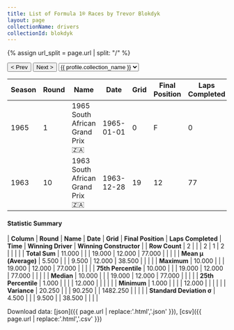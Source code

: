 ```yaml
---
title: List of Formula 1® Races by Trevor Blokdyk
layout: page
collectionName: drivers
collectionId: blokdyk
---
```


{% assign url_split = page.url | split: "/" %}
<div id="collection-navigation">
<button onclick="selector.options[selector.selectedIndex-1].value && (window.location = selector.options[selector.selectedIndex-1].value);">&lt; Prev</button>
<button onclick="selector.options[selector.selectedIndex+1].value && (window.location = selector.options[selector.selectedIndex+1].value);">Next &gt;</button>
<select id="selector" onchange="this.options[this.selectedIndex].value && (window.location = this.options[this.selectedIndex].value);">
  {% for collectionId in site.data[page.collectionName].refs %}
    {% if collectionId == page.collectionId %}
      {% assign selected = "selected" %}
    {% else %}
      {% assign selected = "" %}
    {% endif %}
    {% assign profile = site.data[page.collectionName][collectionId].profile %}
    <option value="/f1/{{ page.collectionName }}/{{ collectionId }}/{{ url_split[4] }}" {{ selected }}>{{ profile.collection_name }}</option>
  {% endfor %}
</select>
</div>

| Season | Round | Name | Date | Grid | Final Position | Laps Completed | Time | Winning Driver | Winning Constructor |
|--|--|--|--|--|--|--|--|--|--|
| 1965 | 1 | 1965 South African Grand Prix 🇿🇦 | 1965-01-01 | 0 | F | 0 |   | Jim Clark 🇬🇧 | Lotus-Climax 🇬🇧 |
| 1963 | 10 | 1963 South African Grand Prix 🇿🇦 | 1963-12-28 | 19 | 12 | 77 |   | Jim Clark 🇬🇧 | Lotus-Climax 🇬🇧 |

#### Statistic Summary

| **Column** | **Round** | **Name** | **Date** | **Grid** | **Final Position** | **Laps Completed** | **Time** | **Winning Driver** | **Winning Constructor** |
| **Row Count** | 2 |  |  | 2 | 1 | 2 |  |  |  |
| **Total Sum** | 11.000 |  |  | 19.000 | 12.000 | 77.000 |  |  |  |
| **Mean μ (Average)** | 5.500 |  |  | 9.500 | 12.000 | 38.500 |  |  |  |
| **Maximum** | 10.000 |  |  | 19.000 | 12.000 | 77.000 |  |  |  |
| **75th Percentile** | 10.000 |  |  | 19.000 | 12.000 | 77.000 |  |  |  |
| **Median** | 10.000 |  |  | 19.000 | 12.000 | 77.000 |  |  |  |
| **25th Percentile** | 1.000 |  |  |  | 12.000 |  |  |  |  |
| **Minimum** | 1.000 |  |  |  | 12.000 |  |  |  |  |
| **Variance** | 20.250 |  |  | 90.250 |  | 1482.250 |  |  |  |
| **Standard Deviation σ** | 4.500 |  |  | 9.500 |  | 38.500 |  |  |  |

Download data: [json]({{ page.url | replace:'.html','.json' }}), [csv]({{ page.url | replace:'.html','.csv' }})
